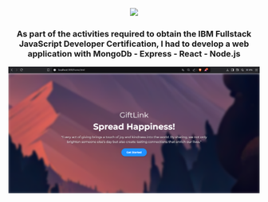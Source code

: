 <p align="center">
  <a href="https://github.com/DenverCoder1/readme-typing-svg"><img src="https://readme-typing-svg.herokuapp.com?font=Time+New+Roman&color=cyan&size=25&center=true&vCenter=true&width=600&height=100&lines=GiftLink;++;React+NodeJS+Express+MongoDB"></a>
</p>
<h3 align="center"><b>As part of the activities required to obtain the IBM Fullstack JavaScript Developer Certification, I had to develop a web application with  MongoDb - Express - React - Node.js </b></h3>
<!--  -->

![VISION E INTELIGENCIA ARTIFICIAL](https://github.com/alejandro99apple/fullstack-capstone-project/blob/main/landing_page.png)
